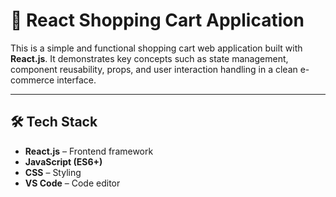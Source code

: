 # 🛒 React Shopping Cart Application

This is a simple and functional shopping cart web application built with **React.js**. It demonstrates key concepts such as state management, component reusability, props, and user interaction handling in a clean e-commerce interface.

---
## 🛠️ Tech Stack

- **React.js** – Frontend framework
- **JavaScript (ES6+)**
- **CSS** – Styling
- **VS Code** – Code editor


